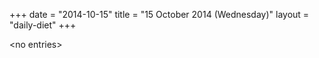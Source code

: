 +++
date = "2014-10-15"
title = "15 October 2014 (Wednesday)"
layout = "daily-diet"
+++

\<no entries\>